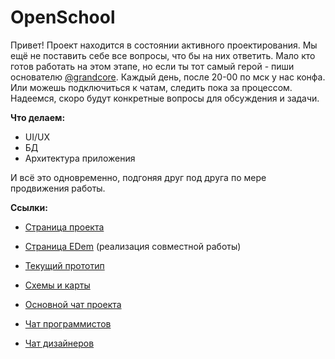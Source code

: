 # OpenSchool

Привет! Проект находится в состоянии активного проектирования. Мы ещё не поставить себе все вопросы, что бы на них ответить. Мало кто готов работать на этом этапе, но если ты тот самый герой - пиши основателю [@grandcore](https://t.me/grandcore). Каждый день, после 20-00 по мск у нас конфа. Или можешь подключиться к чатам, следить пока за процессом. Надеемся, скоро будут конкретные вопросы для обсуждения и задачи.

**Что делаем:**

- UI/UX
- БД
- Архитектура приложения

И всё это одновременно, подгоняя друг под друга по мере продвижения работы.


**Ссылки:**
- [Страница проекта](https://grandcore.org/#/ru/projects/openschool)
- [Страница EDem](https://grandcore.org/#/ru/projects/edem) (реализация совместной работы)

- [Текущий прототип](https://www.figma.com/file/t8ttKwTUGHXPusH4MVFa31/Share?node-id=1%3A573)
- [Схемы и карты](https://www.figma.com/file/F1GGndBtJQ0L18BJcDqByP/Map-OpenScool?node-id=0%3A1)

- [Основной чат проекта](https://t.me/openschool_chat)
- [Чат программистов](https://t.me/CdXoy9PeAjI2NTJh)
- [Чат дизайнеров](https://t.me/2JC3zklOvggxN2Jh)
